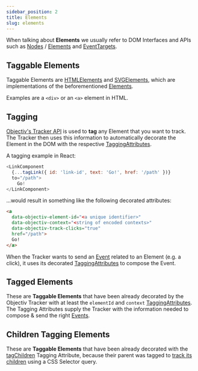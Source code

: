 ```yaml
---
sidebar_position: 2
title: Elements
slug: elements
---
```


When talking about **Elements** we usually refer to DOM Interfaces and APIs such as 
[Nodes](https://developer.mozilla.org/en-US/docs/Web/API/Node) / 
[Elements](https://developer.mozilla.org/en-US/docs/Web/API/Element) and 
[EventTargets](https://developer.mozilla.org/en-US/docs/Web/API/EventTarget).

## Taggable Elements
Taggable Elements are [HTMLElements](https://developer.mozilla.org/en-US/docs/Web/API/HTMLElement) and 
[SVGElements](https://developer.mozilla.org/en-US/docs/Web/API/SVGElement), which are implementations of the 
beforementioned [Elements](https://developer.mozilla.org/en-US/docs/Web/API/Element). 

Examples are a `<div>` or an `<a>` element in HTML.

## Tagging
[Objectiv's Tracker API](/tracking/api-reference/location-taggers/overview.md) is used to **tag** any Element
that you want to track. The Tracker then uses this information to automatically decorate the Element in the 
DOM with the respective [TaggingAttributes](/tracking/api-reference/general/TaggingAttributes.md). 

A tagging example in React:
```js
<LinkComponent 
  {...tagLink({ id: 'link-id', text: 'Go!', href: '/path' })} 
  to="/path">
    Go!
</LinkComponent>
```

...would result in something like the following decorated attributes:

```html
<a 
  data-objectiv-element-id="<a unique identifier>" 
  data-objectiv-context="<string of encoded contexts>" 
  data-objectiv-track-clicks="true" 
  href="/path">
  Go!
</a>
```

When the Tracker wants to send an [Event](events) related to an Element (e.g. a click), it uses its decorated 
[TaggingAttributes](/tracking/api-reference/general/TaggingAttributes.md) to compose the Event.

## Tagged Elements
These are **Taggable Elements** that have been already decorated by the Objectiv Tracker with at least the 
`elementId` and `context` [TaggingAttributes](/tracking/api-reference/general/TaggingAttributes.md). The 
Tagging Attributes supply the Tracker with the information needed to compose & send the right [Events](events).

## Children Tagging Elements
These are **Taggable Elements** that have been already decorated with the 
[tagChildren](/tracking/api-reference/general/TaggingAttributes.md#taggingattributetagchildren) Tagging 
Attribute, because their parent was tagged to 
[track its children](/tracking/api-reference/low-level/tagChildren#childrentaggingquery-parameter)
using a CSS Selector query.
